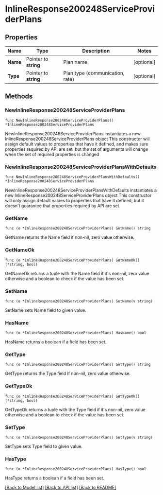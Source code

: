 # InlineResponse200248ServiceProviderPlans

## Properties

Name | Type | Description | Notes
------------ | ------------- | ------------- | -------------
**Name** | Pointer to **string** | Plan name | [optional] 
**Type** | Pointer to **string** | Plan type (communication, rate) | [optional] 

## Methods

### NewInlineResponse200248ServiceProviderPlans

`func NewInlineResponse200248ServiceProviderPlans() *InlineResponse200248ServiceProviderPlans`

NewInlineResponse200248ServiceProviderPlans instantiates a new InlineResponse200248ServiceProviderPlans object
This constructor will assign default values to properties that have it defined,
and makes sure properties required by API are set, but the set of arguments
will change when the set of required properties is changed

### NewInlineResponse200248ServiceProviderPlansWithDefaults

`func NewInlineResponse200248ServiceProviderPlansWithDefaults() *InlineResponse200248ServiceProviderPlans`

NewInlineResponse200248ServiceProviderPlansWithDefaults instantiates a new InlineResponse200248ServiceProviderPlans object
This constructor will only assign default values to properties that have it defined,
but it doesn't guarantee that properties required by API are set

### GetName

`func (o *InlineResponse200248ServiceProviderPlans) GetName() string`

GetName returns the Name field if non-nil, zero value otherwise.

### GetNameOk

`func (o *InlineResponse200248ServiceProviderPlans) GetNameOk() (*string, bool)`

GetNameOk returns a tuple with the Name field if it's non-nil, zero value otherwise
and a boolean to check if the value has been set.

### SetName

`func (o *InlineResponse200248ServiceProviderPlans) SetName(v string)`

SetName sets Name field to given value.

### HasName

`func (o *InlineResponse200248ServiceProviderPlans) HasName() bool`

HasName returns a boolean if a field has been set.

### GetType

`func (o *InlineResponse200248ServiceProviderPlans) GetType() string`

GetType returns the Type field if non-nil, zero value otherwise.

### GetTypeOk

`func (o *InlineResponse200248ServiceProviderPlans) GetTypeOk() (*string, bool)`

GetTypeOk returns a tuple with the Type field if it's non-nil, zero value otherwise
and a boolean to check if the value has been set.

### SetType

`func (o *InlineResponse200248ServiceProviderPlans) SetType(v string)`

SetType sets Type field to given value.

### HasType

`func (o *InlineResponse200248ServiceProviderPlans) HasType() bool`

HasType returns a boolean if a field has been set.


[[Back to Model list]](../README.md#documentation-for-models) [[Back to API list]](../README.md#documentation-for-api-endpoints) [[Back to README]](../README.md)


